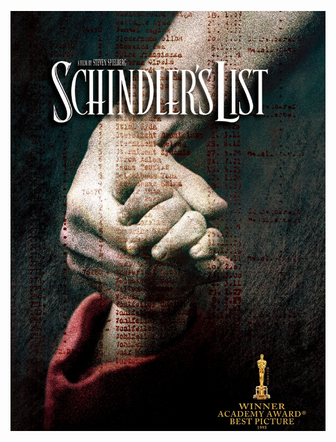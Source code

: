 ![The movie poster (Schindler's list)](https://github.com/tedlaw09/markdown-portfolio/blob/main/_includes/schindler's_list.jpeg)
